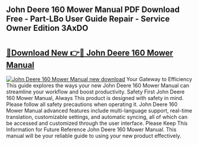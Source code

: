 ## John Deere 160 Mower Manual PDF Download Free - Part-LBo User Guide Repair - Service Owner Edition 3AxDO

# <h2><a href="http://bc89959.oget.top/?id=John+Deere+160+Mower+Manual">🔗Download New 👉🔴 John Deere 160 Mower Manual</a></h2>

[![John Deere 160 Mower Manual new download](https://i.imgur.com/5g1atiW.png)](http://bc89959.oget.top/?id=John+Deere+160+Mower+Manual)
Your Gateway to Efficiency This guide explores the ways your new John Deere 160 Mower Manual can streamline your workflow and boost productivity. Safety First John Deere 160 Mower Manual, Always This product is designed with safety in mind. Please follow all safety precautions when operating it. John Deere 160 Mower Manual advanced features include multi-language support, real-time translation, customizable settings, and automatic syncing, all of which can be accessed and customized through the user interface. Please Keep This Information for Future Reference John Deere 160 Mower Manual. This manual will be your reliable guide to using your new product effectively.
